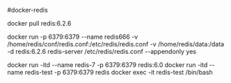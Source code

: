 #docker-redis

docker pull redis:6.2.6

docker run -p 6379:6379 --name redis666 -v /home/redis/conf/redis.conf:/etc/redis/redis.conf -v /home/redis/data:/data -d redis:6.2.6 redis-server /etc/redis/redis.conf --appendonly yes

docker run -itd --name redis-7 -p 6379:6379 redis:6.0
docker run -itd --name redis-test -p 6379:6379 redis
docker exec -it redis-test /bin/bash

 


